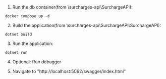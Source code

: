 1. Run the db container(from \surcharges-api\SurchargeAPI\): 

```docker compose up -d```

2. Build the application(from \surcharges-api\SurchargeAPI\SurchargeAPI):

```dotnet build```

3. Run the application:

```dotnet run```

4. Optional: Run debugger

5. Navigate to "http://localhost:5062/swagger/index.html"